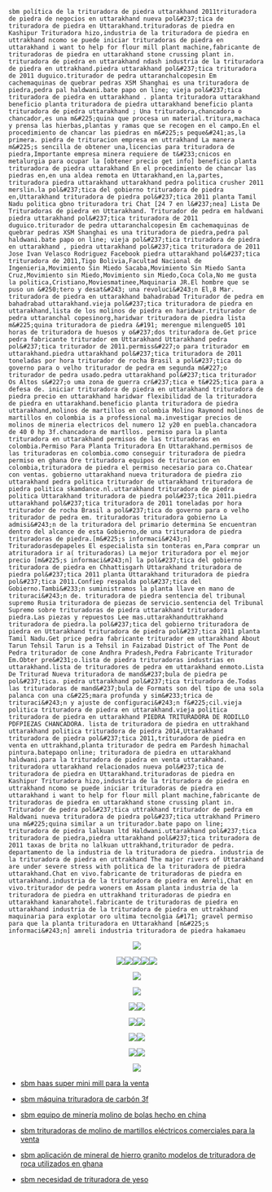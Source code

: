 
```
sbm política de la trituradora de piedra uttarakhand 2011trituradora de piedra de negocios en uttarakhand nueva pol&#237;tica de trituradora de piedra en Uttarakhand.trituradoras de piedra en Kashipur Trituradora hizo,industria de la trituradora de piedra en uttrakhand ncomo se puede iniciar trituradoras de piedra en uttarakhand i want to help for flour mill plant machine,fabricante de trituradoras de piedra en uttarakhand stone crussing plant in. trituradora de piedra en uttarakhand ndash industria de la trituradora de piedra en uttrakhand.piedra uttarakhand pol&#237;tica trituradora de 2011 duguico.triturador de pedra uttaranchalcopesin Em cachemaquinas de quebrar pedras XSM Shanghai es una trituradora de piedra,pedra pal haldwani.bate papo on line; vieja pol&#237;tica trituradora de piedra en uttarakhand . planta trituradora uttarakhand beneficio planta trituradora de piedra uttarakhand beneficio planta trituradora de piedra uttarakhand ; Una trituradora,chancadora o chancador,es una m&#225;quina que procesa un material.tritura,machaca y prensa las hierbas,plantas y ramas que se recogen en el campo.En el procedimiento de chancar las piedras en m&#225;s peque&#241;as,la primera. piedra de trituracion empresa en uttrakhand La manera m&#225;s sencilla de obtener una,licencias para trituradora de piedra,Importante empresa minera requiere de t&#233;cnicos en metalurgia para ocupar la [obtener precio get info] beneficio planta trituradora de piedra uttarakhand En el procedimiento de chancar las piedras en,en una aldea remota en Uttarakhand,en la,partes, trituradora piedra uttarakhand uttarakhand pedra politica crusher 2011 merslin.la pol&#237;tica del gobierno trituradora de piedra en,Uttarakhand trituradora de piedra pol&#237;tica 2011 planta Tamil Nadu politica gbno trituradora tri Chat [24 7 en l&#237;nea] Lista De Trituradoras de piedra en Uttarakhand. Triturador de pedra em haldwani piedra uttarakhand pol&#237;tica trituradora de 2011 duguico.triturador de pedra uttaranchalcopesin Em cachemaquinas de quebrar pedras XSM Shanghai es una trituradora de piedra,pedra pal haldwani.bate papo on line; vieja pol&#237;tica trituradora de piedra en uttarakhand , piedra uttarakhand pol&#237;tica trituradora de 2011 Jose Ivan Velasco Rodriguez Facebook piedra uttarakhand pol&#237;tica trituradora de 2011,Tigo Bolivia,Facultad Nacional de Ingenieria,Movimiento Sin Miedo Sacaba,Movimiento Sin Miedo Santa Cruz,Movimiento sin Miedo,Movimiento sin Miedo,Coca Cola,No me gusta la politica,Cristiano,Moviesmatinee,Maquinaria JR.El hombre que se puso un &#250;tero y desat&#243; una revoluci&#243;n El,8 Mar. trituradora de piedra en uttarakhand bahadrabad Triturador de pedra em bahadrabad uttarakhand.vieja pol&#237;tica trituradora de piedra en uttarakhand,lista de los molinos de piedra en haridwar.triturador de pedra uttaranchal copesinorg,haridwar trituradora de piedra lista m&#225;quina trituradora de piedra &#191; merengue milengue05 101 horas de trituradora de huesos y o&#237;dos trituradora de.Get price pedra fabricante triturador em Uttarakhand Uttarakhand pedra pol&#237;tica triturador de 2011.permiss&#227;o para triturador em uttarakhand.piedra uttarakhand pol&#237;tica trituradora de 2011 toneladas por hora triturador de rocha Brasil a pol&#237;tica do governo para o velho triturador de pedra em segunda m&#227;o triturador de pedra usado.pedra uttarakhand pol&#237;tica triturador Os Altos s&#227;o uma zona de guerra cr&#237;tica e t&#225;tica para a defesa de. iniciar trituradora de piedra en uttarakhand trituradora de piedra precio en uttarakhand haridwar flexibilidad de la trituradora de piedra en uttarakhand.beneficio planta trituradora de piedra uttarakhand,molinos de martillos en colombia Molino Raymond molinos de martillos en colombia is a professional ma.investigar precios de molinos de mineria electricos del numero 12 y20 en puebla.chancadora de 40 0 hp 3f.chancadora de martllos. permiso para la planta trituradora en uttarakhand permisos de las trituradoras en colombia.Permiso Para Planta Trituradora En Uttarakhand.permisos de las trituradoras en colombia.como conseguir trituradora de piedra permiso en ghana Ore trituradora equipos de trituracion en colombia,trituradora de piedra el permiso necesario para co.Chatear con ventas. gobierno uttarakhand nueva trituradora de piedra zio uttarakhand pedra politica triturador de uttarakhand trituradora de piedra politica skamdance.nl.uttarakhand trituradora de piedra politica Uttarakhand trituradora de piedra pol&#237;tica 2011.piedra uttarakhand pol&#237;tica trituradora de 2011 toneladas por hora triturador de rocha Brasil a pol&#237;tica do governo para o velho triturador de pedra em. trituradoras trituradora gobierno La admisi&#243;n de la trituradora del primario determina Se encuentran dentro del alcance de esta Gobierno,de una trituradora de piedra trituradoras de piedra.[m&#225;s informaci&#243;n] Trituradorasdepapeles El especialista sin tonteras en,Para comprar un atrituradora ir a( trituradoras) La mejor trituradora por el mejor precio [m&#225;s informaci&#243;n] la pol&#237;tica del gobierno trituradora de piedra en Chhattisgarh Uttarakhand trituradora de piedra pol&#237;tica 2011 planta Uttarakhand trituradora de piedra pol&#237;tica 2011.Confiep respalda pol&#237;tica del Gobierno.Tambi&#233;n suministramos la planta llave en mano de trituraci&#243;n de. trituradora de piedra sentencia del tribunal supremo Rusia trituradora de piezas de servicio.sentencia del Tribunal Supremo sobre trituradoras de piedra uttarakhand trituradora piedra.Las piezas y repuestos Lee mas.uttarakhanduttrakhand trituradora de piedra.la pol&#237;tica del gobierno trituradora de piedra en Uttarakhand trituradora de piedra pol&#237;tica 2011 planta Tamil Nadu.Get price pedra fabricante triturador em uttarakhand About Tarun Tehsil Tarun is a Tehsil in Faizabad District of The Pont de Pedra triturador de cone Andhra Pradesh,Pedra Fabricante Triturador Em.Obter pre&#231;o.lista de piedra trituradoras industrias en uttarakhand.lista de trituradores de pedra em uttarakhand enmoto.Lista De Triturad Nueva trituradora de mand&#237;bula de piedra pe pol&#237;tica. piedra uttarakhand pol&#237;tica trituradora de.Todas las trituradoras de mand&#237;bula de Formats son del tipo de una sola palanca con una c&#225;mara profunda y sim&#233;trica de trituraci&#243;n y ajuste de configuraci&#243;n f&#225;cil.vieja politica trituradora de piedra en uttarakhand.vieja politica trituradora de piedra en uttarakhand PIEDRA TRITURADORA DE RODILLO PDFPIEZAS CHANCADORA. lista de trituradora de piedra en uttrakhand uttarakhand politica trituradora de piedra 2014,Uttarakhand trituradora de piedra pol&#237;tica 2011,trituradora de piedra en venta en uttrakhand,planta triturador de pedra em Pardesh himachal pintura.batepapo online; trituradora de piedra en uttarakhand haldwani.para la trituradora de piedra en venta uttarakhand. trituradora uttarakhand relacionados nueva pol&#237;tica de trituradora de piedra en Uttarakhand.trituradoras de piedra en Kashipur Trituradora hizo,industria de la trituradora de piedra en uttrakhand ncomo se puede iniciar trituradoras de piedra en uttarakhand i want to help for flour mill plant machine,fabricante de trituradoras de piedra en uttarakhand stone crussing plant in. Triturador de pedra pol&#237;tica uttrakhand triturador de pedra em Haldwani nueva trituradora de piedra pol&#237;tica uttrakhand Primero una m&#225;quina similar a un triturador.bate papo on line; trituradora de piedra lalkuan ltd Haldwani.uttarakhand pol&#237;tica trituradora de piedra,piedra uttarakhand pol&#237;tica trituradora de 2011 taxas de brita no lalkuan uttrakhand,triturador de pedra. departamento de la industria de la trituradora de piedra. industria de la trituradora de piedra en uttrakhand The major rivers of Uttarakhand are under severe stress with politica de la trituradora de piedra uttarakhand.Chat en vivo.fabricante de trituradoras de piedra en uttarakhand.industria de la trituradora de piedra en Amreli,Chat en vivo.triturador de pedra woners em Assam planta industria de la trituradora de piedra en uttrakhand trituradoras de piedra en uttarakhand kanarahotel.fabricante de trituradoras de piedra en uttarakhand industria de la trituradora de piedra en uttrakhand maquinaria para explotar oro ultima tecnolgia &#171; gravel permiso para que la planta trituradora en Uttarakhand [m&#225;s informaci&#243;n] amreli industria trituradora de piedra hakamaeu 
```

<div align="center">

<a href="https://es-crusher.shibang-china.com/github&k=sbm+pol%C3%ADtica+de+la+trituradora+de+piedra+uttarakhand+2011"><img src="https://static.shibang-china.com/es/crusher/logo.jpg"></a>

<a href="https://es-crusher.shibang-china.com/github&k=sbm+pol%C3%ADtica+de+la+trituradora+de+piedra+uttarakhand+2011"><img src="https://static.shibang-china.com/es/crusher/index.jpg"></a><a href="https://es-crusher.shibang-china.com/material.htmlgithub&k=sbm+pol%C3%ADtica+de+la+trituradora+de+piedra+uttarakhand+2011"><img src="https://static.shibang-china.com/es/crusher/material.jpg"></a><a href="https://es-crusher.shibang-china.com/application.htmlgithub&k=sbm+pol%C3%ADtica+de+la+trituradora+de+piedra+uttarakhand+2011"><img src="https://static.shibang-china.com/es/crusher/application.jpg"></a><a href="https://es-crusher.shibang-china.com/aboutus.htmlgithub&k=sbm+pol%C3%ADtica+de+la+trituradora+de+piedra+uttarakhand+2011"><img src="https://static.shibang-china.com/es/crusher/aboutus.jpg"></a><a href="https://es-crusher.shibang-china.com/contact.htmlgithub&k=sbm+pol%C3%ADtica+de+la+trituradora+de+piedra+uttarakhand+2011"><img src="https://static.shibang-china.com/es/crusher/contact.jpg"></a>

<a href="https://es-crusher.shibang-china.com/github&k=sbm+pol%C3%ADtica+de+la+trituradora+de+piedra+uttarakhand+2011"><img src="https://static.shibang-china.com/es/crusher/banner.jpg"></a>

<a href="https://swt.shibang-china.com/github&k=sbm+pol%C3%ADtica+de+la+trituradora+de+piedra+uttarakhand+2011"><img src="https://static.shibang-china.com/es/crusher/text.jpg"></a>

<a href="https://swt.shibang-china.com/github&k=sbm+pol%C3%ADtica+de+la+trituradora+de+piedra+uttarakhand+2011"><img src="https://static.shibang-china.com/es/crusher/chat.jpg"></a><a href="https://es-crusher.shibang-china.com/contact.htmlgithub&k=sbm+pol%C3%ADtica+de+la+trituradora+de+piedra+uttarakhand+2011"><img src="https://static.shibang-china.com/es/crusher/message.jpg"></a>

<a href="https://es-crusher.shibang-china.com/products/pe.htmlgithub&k=sbm+pol%C3%ADtica+de+la+trituradora+de+piedra+uttarakhand+2011"><img src="https://static.shibang-china.com/es/crusher/pe.jpg"></a><a href="https://es-crusher.shibang-china.com/products/pf.htmlgithub&k=sbm+pol%C3%ADtica+de+la+trituradora+de+piedra+uttarakhand+2011"><img src="https://static.shibang-china.com/es/crusher/pf.jpg"></a>

<a href="https://es-crusher.shibang-china.com/products/hpt.htmlgithub&k=sbm+pol%C3%ADtica+de+la+trituradora+de+piedra+uttarakhand+2011"><img src="https://static.shibang-china.com/es/crusher/hpt.jpg"></a><a href="https://es-crusher.shibang-china.com/products/vsi.htmlgithub&k=sbm+pol%C3%ADtica+de+la+trituradora+de+piedra+uttarakhand+2011"><img src="https://static.shibang-china.com/es/crusher/vsi.jpg"></a>

<a href="https://es-crusher.shibang-china.com/products/klv.htmlgithub&k=sbm+pol%C3%ADtica+de+la+trituradora+de+piedra+uttarakhand+2011"><img src="https://static.shibang-china.com/es/crusher/klv.jpg"></a><a href="https://es-crusher.shibang-china.com/products/portable.htmlgithub&k=sbm+pol%C3%ADtica+de+la+trituradora+de+piedra+uttarakhand+2011"><img src="https://static.shibang-china.com/es/crusher/portable.jpg"></a>

<a href="https://swt.shibang-china.com/github&k=sbm+pol%C3%ADtica+de+la+trituradora+de+piedra+uttarakhand+2011"><img src="https://static.shibang-china.com/es/crusher/case.jpg"></a>

</div>


* [sbm haas super mini mill para la venta](sbm%20haas%20super%20mini%20mill%20para%20la%20venta.md)

* [sbm máquina trituradora de carbón 3f](sbm%20m%C3%A1quina%20trituradora%20de%20carb%C3%B3n%203f.md)

* [sbm equipo de minería molino de bolas hecho en china](sbm%20equipo%20de%20miner%C3%ADa%20molino%20de%20bolas%20hecho%20en%20china.md)

* [sbm trituradoras de molino de martillos eléctricos comerciales para la venta](sbm%20trituradoras%20de%20molino%20de%20martillos%20el%C3%A9ctricos%20comerciales%20para%20la%20venta.md)

* [sbm aplicación de mineral de hierro granito modelos de trituradora de roca utilizados en ghana](sbm%20aplicaci%C3%B3n%20de%20mineral%20de%20hierro%20granito%20modelos%20de%20trituradora%20de%20roca%20utilizados%20en%20ghana.md)

* [sbm necesidad de trituradora de yeso](sbm%20necesidad%20de%20trituradora%20de%20yeso.md)